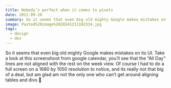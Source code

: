 ```yaml
---
title: Nobody’s perfect when it comes to pixels
date: 2011-09-28
summary: So it seems that even big old mighty Google makes mistakes on its UI.
image: Pasted%20image%2020241211182334.jpg
tags:
  - design
  - dev
---
```

So it seems that even big old mighty Google makes mistakes on its UI. Take a look at this screenshoot from google calendar, you’ll see that the “All Day” lines are not aligned with the rest on the week view. Of course I had to do a full screen on a 1680 by 1050 resolution to notice, and its really not that big of a deal, but am glad am not the only one who can’t get around aligning tables and divs 🙂
